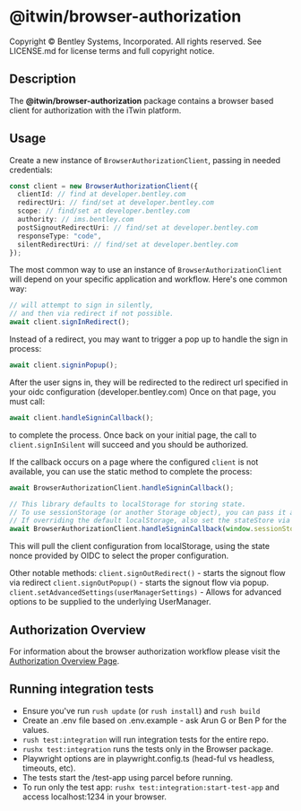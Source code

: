 # @itwin/browser-authorization

Copyright © Bentley Systems, Incorporated. All rights reserved. See LICENSE.md for license terms and full copyright notice.

## Description

The **@itwin/browser-authorization** package contains a browser based client for authorization with the iTwin platform.

## Usage

Create a new instance of `BrowserAuthorizationClient`, passing in needed credentials:

```typescript
const client = new BrowserAuthorizationClient({
  clientId: // find at developer.bentley.com
  redirectUri: // find/set at developer.bentley.com
  scope: // find/set at developer.bentley.com
  authority: // ims.bentley.com
  postSignoutRedirectUri: // find/set at developer.bentley.com
  responseType: "code",
  silentRedirectUri: // find/set at developer.bentley.com
});
```

The most common way to use an instance of `BrowserAuthorizationClient` will depend on your specific application and workflow. Here's one common way:

```typescript
// will attempt to sign in silently,
// and then via redirect if not possible.
await client.signInRedirect();
```

Instead of a redirect, you may want to trigger a pop up to handle the sign in process:

```typescript
await client.signinPopup();
```

After the user signs in, they will be redirected to the redirect url specified in your oidc configuration (developer.bentley.com)
Once on that page, you must call:

```typescript
await client.handleSigninCallback();
```

to complete the process. Once back on your initial page, the call to `client.signInSilent` will succeed and you should be authorized.

If the callback occurs on a page where the configured `client` is not available, you can use the static method to complete the process:

```typescript
await BrowserAuthorizationClient.handleSigninCallback();

// This library defaults to localStorage for storing state.
// To use sessionStorage (or another Storage object), you can pass it as an argument.
// If overriding the default localStorage, also set the stateStore via client.setAdvancedSettings({stateStore: yourStore})
await BrowserAuthorizationClient.handleSigninCallback(window.sessionStorage);
```

This will pull the client configuration from localStorage, using the state nonce provided by OIDC to select the proper configuration.

Other notable methods:
`client.signOutRedirect()` - starts the signout flow via redirect
`client.signOutPopup()` - starts the signout flow via popup.
`client.setAdvancedSettings(userManagerSettings)` - Allows for advanced options to be supplied to the underlying UserManager.

## Authorization Overview

For information about the browser authorization workflow please visit the [Authorization Overview Page](https://developer.bentley.com/apis/overview/authorization/#authorizingwebapplications).

## Running integration tests

- Ensure you've run `rush update` (or `rush install`) and `rush build`
- Create an .env file based on .env.example - ask Arun G or Ben P for the values.
- `rush test:integration` will run integration tests for the entire repo.
- `rushx test:integration` runs the tests only in the Browser package.
- Playwright options are in playwright.config.ts (head-ful vs headless, timeouts, etc).
- The tests start the /test-app using parcel before running.
- To run only the test app: `rushx test:integration:start-test-app` and access localhost:1234 in your browser.
